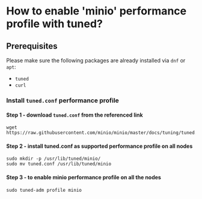 # How to enable 'minio' performance profile with tuned?

## Prerequisites

Please make sure the following packages are already installed via `dnf` or `apt`: 

- `tuned`
- `curl`

### Install `tuned.conf` performance profile

#### Step 1 - download `tuned.conf` from the referenced link
```
wget https://raw.githubusercontent.com/minio/minio/master/docs/tuning/tuned.conf
```

#### Step 2 - install tuned.conf as supported performance profile on all nodes
```
sudo mkdir -p /usr/lib/tuned/minio/
sudo mv tuned.conf /usr/lib/tuned/minio
```

#### Step 3 - to enable minio performance profile on all the nodes
```
sudo tuned-adm profile minio
```

